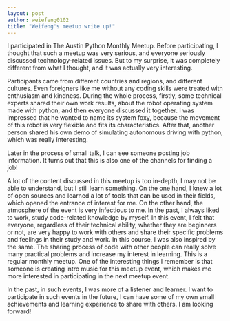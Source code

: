 ```yaml
---
layout: post
author: weiefeng0102
title: "Weifeng's meetup write up!"
---
```


I participated in The Austin Python Monthly Meetup.
Before participating, I thought that such a meetup was very serious, and everyone seriously discussed technology-related issues. But to my surprise, it was completely different from what I thought, and it was actually very interesting.

Participants came from different countries and regions, and different cultures. Even foreigners like me without any coding skills were treated with enthusiasm and kindness.
During the whole process, firstly, some technical experts shared their own work results, about the robot operating system made with python, and then everyone discussed it together. I was impressed that he wanted to name its system foxy, because the movement of this robot is very flexible and fits its characteristics. After that, another person shared his own demo of simulating autonomous driving with python, which was really interesting.

Later in the process of small talk, I can see someone posting job information. It turns out that this is also one of the channels for finding a job!

A lot of the content discussed in this meetup is too in-depth, I may not be able to understand, but I still learn something. On the one hand, I knew a lot of open sources and learned a lot of tools that can be used in their fields, which opened the entrance of interest for me. On the other hand, the atmosphere of the event is very infectious to me. In the past, I always liked to work, study code-related knowledge by myself. In this event, I felt that everyone, regardless of their technical ability, whether they are beginners or not, are very happy to work with others and share their specific problems and feelings in their study and work. In this course, I was also inspired by the same. The sharing process of code with other people can really solve many practical problems and increase my interest in learning.
This is a regular monthly meetup. One of the interesting things I remember is that someone is creating intro music for this meetup event, which makes me more interested in participating in the next meetup event.

In the past, in such events, I was more of a listener and learner. I want to participate in such events in the future, I can have some of my own small achievements and learning experience to share with others. I am looking forward!
